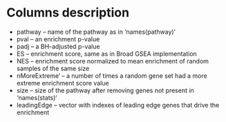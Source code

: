 # Columns description 

* pathway – name of the pathway as in ‘names(pathway)‘
* pval – an enrichment p-value
* padj – a BH-adjusted p-value
* ES – enrichment score, same as in Broad GSEA implementation
* NES – enrichment score normalized to mean enrichment of random samples of the same size
* nMoreExtreme‘ – a number of times a random gene set had a more extreme enrichment score value
* size – size of the pathway after removing genes not present in ‘names(stats)‘
* leadingEdge – vector with indexes of leading edge genes that drive the enrichment
